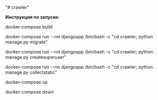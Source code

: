 "# crawler" 

**Инструкция по запуске:**

docker-compose build

docker-compose run --rm djangoapp /bin/bash -c "cd crawler; python manage.py migrate"

docker-compose run --rm djangoapp /bin/bash -c "cd crawler; python manage.py createsuperuser"

docker-compose run --rm djangoapp /bin/bash -c "cd crawler; python manage.py collectstatic"

docker-compose up

docker-compose down

